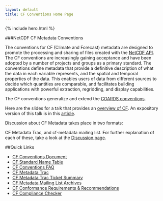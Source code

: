```yaml
---
layout: default
title: CF Conventions Home Page
---
```



{% include hero.html %}

###NetCDF CF Metadata Conventions

The conventions for CF (Climate and Forecast) metadata are designed to promote the processing and sharing of files created with the [NetCDF API][api]. 
The CF conventions are increasingly gaining acceptance and have been adopted by a number of projects and groups as a primary standard. 
The conventions define metadata that provide a definitive description of what the data in each variable represents, and the spatial and temporal properties of the data. 
This enables users of data from different sources to decide which quantities are comparable, and facilitates building applications with powerful extraction, regridding, and display capabilities.

The CF conventions generalize and extend the [COARDS conventions][coards].

Here are the slides for a talk that provides an [overview of CF][viewgraphs]. An expository version of this talk is in this [article][article].

Discussion about CF Metadata takes place in two formats:

CF Metadata Trac, and
cf-metadata mailing list.
For further explanation of each of these, take a look at the [Discussion page][discussion].

##Quick Links

* [CF Conventions Document][q1]
* [CF Standard Name Table][q2]
* [CF Conventions FAQ][q8]
* [CF Metadata Trac][q3]
* [CF Metadata Trac Ticket Summary][q4]
* [CF Metadata Mailing List Archives][q5]
* [CF Conformance Requirements & Recommendations][q6]
* [CF Compliance Checker][q7]

[api]: http://www.unidata.ucar.edu/packages/netcdf/index.html
[coards]: http://ferret.wrc.noaa.gov/noaa_coop/coop_cdf_profile.html
[viewgraphs]: Data/cf-documents/overview/viewgraphs.pdf
[article]: Data/cf-documents/overview/article.pdf
[discussion]: http://cf-convention.github.io/discussion.html
[q1]: latest.html
[q2]: standard-names.html
[q3]: http://cf-trac.llnl.gov/trac
[q4]: http://www.met.reading.ac.uk/~david/cf_trac_summary.html
[q5]: http://mailman.cgd.ucar.edu/pipermail/cf-metadata/
[q6]: requirements-and-recommendations.html
[q7]: compliance-checker.html
[q8]: faq.html
